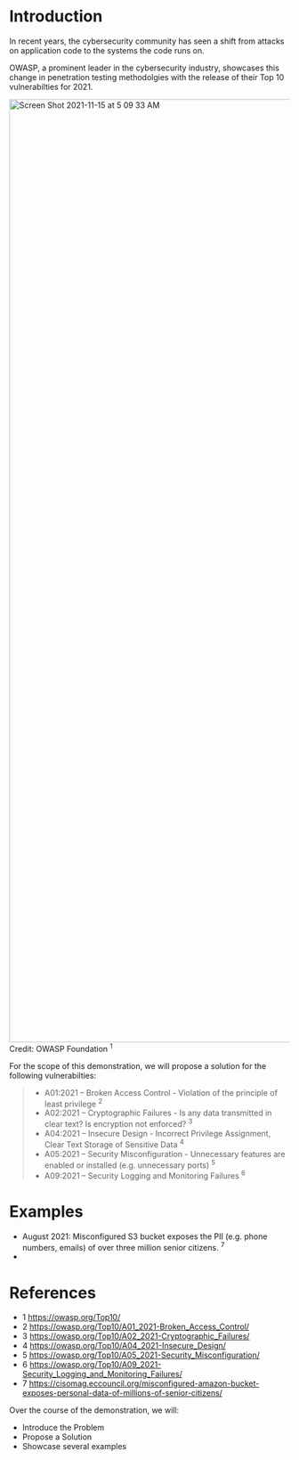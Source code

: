 # Introduction
In recent years, the cybersecurity community has seen a shift from attacks on application code to the systems the code runs on. 

OWASP, a prominent leader in the cybersecurity industry, showcases this change in penetration testing methodolgies with the release of their Top 10 vulnerabilties for 2021. 

<img width="1694" alt="Screen Shot 2021-11-15 at 5 09 33 AM" src="https://user-images.githubusercontent.com/34544005/141763078-f1012189-f267-4fde-b70a-d8a3530616fc.png">
Credit: OWASP Foundation <sup>1</sup>



For the scope of this demonstration, we will propose a solution for the following vulnerabilties:

> - A01:2021 – Broken Access Control - Violation of the principle of least privilege <sup>2</sup>
> - A02:2021 – Cryptographic Failures - Is any data transmitted in clear text? Is encryption not enforced? <sup>3</sup>
> - A04:2021 – Insecure Design -  Incorrect Privilege Assignment, Clear Text Storage of Sensitive Data <sup>4</sup>
> - A05:2021 – Security Misconfiguration - Unnecessary features are enabled or installed (e.g. unnecessary ports) <sup>5</sup>
>- A09:2021 – Security Logging and Monitoring Failures <sup>6</sup>


# Examples

- August 2021: Misconfigured S3 bucket exposes the PII (e.g. phone numbers, emails) of over three million senior citizens. <sup>7</sup>
- 


# References
- 1 https://owasp.org/Top10/
- 2 https://owasp.org/Top10/A01_2021-Broken_Access_Control/
- 3 https://owasp.org/Top10/A02_2021-Cryptographic_Failures/
- 4 https://owasp.org/Top10/A04_2021-Insecure_Design/
- 5 https://owasp.org/Top10/A05_2021-Security_Misconfiguration/
- 6 https://owasp.org/Top10/A09_2021-Security_Logging_and_Monitoring_Failures/
- 7 https://cisomag.eccouncil.org/misconfigured-amazon-bucket-exposes-personal-data-of-millions-of-senior-citizens/


Over the course of the demonstration, we will:
- Introduce the Problem
- Propose a Solution
- Showcase several examples
